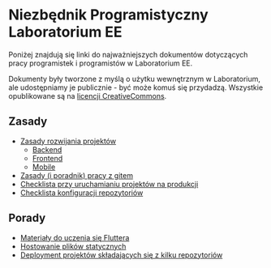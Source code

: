 # Niezbędnik Programistyczny Laboratorium EE

Poniżej znajdują się linki do najważniejszych dokumentów dotyczących pracy programistek i programistów w Laboratorium EE.

Dokumenty były tworzone z myślą o użytku wewnętrznym w Laboratorium, ale udostępniamy je publicznie - być może komuś się przydadzą. Wszystkie opublikowane są na [licencji CreativeCommons](LICENSE). 

## Zasady
* [Zasady rozwijania projektów](project_development.md)
  * [Backend](project_development_backend.md)
  * [Frontend](project_development_frontend.md)
  * [Mobile](project_development_mobile.md)
* [Zasady (i poradnik) pracy z gitem](gitflow.md)
* [Checklista przy uruchamianiu projektów na produkcji](launch_checklist.md)
* [Checklista konfiguracji repozytoriów](new_repo_checklist.md)

## Porady
* [Materiały do uczenia się Fluttera](flutter101.md)
* [Hostowanie plików statycznych](static.md)
* [Deployment projektów składających się z kilku repozytoriów](multirepo_deployment.md)
